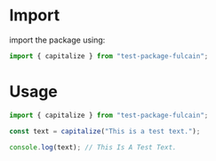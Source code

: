 # Import

import the package using:

```js
import { capitalize } from "test-package-fulcain";
```

# Usage

```js
import { capitalize } from "test-package-fulcain";

const text = capitalize("This is a test text.");

console.log(text); // This Is A Test Text.
```
